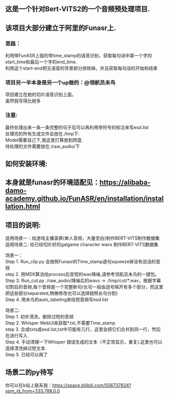 ## 这是一个针对Bert-VITS2的一个音频预处理项目.

该项目大部分建立于阿里的Funasr上.<br>
---
### 思路：<br>
利用带FunASR上面的带time_stamp的语音识别，获取每句话中第一个字的start_time和最后一个字的end_time.<br>
利用这个start-end把无语音的背景部分排除掉。并且获取每句话的开始和结束<br>

### 项目另一半本身是另一个up做的：@领航员未鸟
项目建立在她的切片语音识别上面。<br>
虽然我写得比她多 <br>
### 注意:

最终处理出来一条一条完整的句子后可以再利用带符号的标注来写esd.list<br>
处理完的所有生成文件会放在./tmp下.<br>
Model需要自己下,我这里打算放到网盘.<br>
待处理的文件需要放在./raw_audio/下<br>

## 如何安装环境:

本身就是funasr的环境适配见：https://alibaba-damo-academy.github.io/FunASR/en/installation/installation.html
---
## 项目的说明:
适用场景一：给游戏主播录屏(单人音频，大量空白)制作BERT-VITS制作数据集<br>
适用场景二: 给已经切片好的galgame character wavs 制作BERT-VITS数据集<br>

场景一：<br>
Step 1. Run_clip.py 会按照Funasr的Time_stamp逐句squeeze掉没有说话的音频 <br>
step 2. 用MDX算法给process后变短的wav降噪,请参考领航员未鸟的一键包。
Step 3. Run_cut.py  ./raw_audio/降噪后的wavs -> ./tmp/cut/*.wav，根据字幕切割后的音频,每个音频是一个完整断句(长句一般由逗号隔开有多个部分，而这里把这些部分separated,稍微修改也可以选择按照长句分割)<br>
Step 4. 用未鸟的auto_labeling来给短音频写esd.list<br>

场景二:<br>
Step 1. 初步清洗，删除过短的音频<br>
Step 2. Whisper WebUI来获取*.txt,不需要Time_stamp<br>
step 3. 合成txts成esd.list,txt中可能有几行，这里会把它们合并到同一行，然后在进行写入.<br>
Step 4. 手动清理一下Whisper 错误生成的文本（不正常显示，重复).这里也可以选择清洗掉过短文本.<br>
Step 5. 已经可以用了<br>
## 场景二的py待写

你可以在b站上联系我：https://space.bilibili.com/556737824?spm_id_from=333.788.0.0
